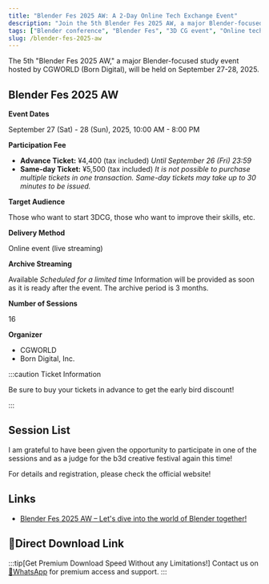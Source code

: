```yaml
---
title: "Blender Fes 2025 AW: A 2-Day Online Tech Exchange Event"
description: "Join the 5th Blender Fes 2025 AW, a major Blender-focused study event hosted by CGWORLD (Born Digital) on September 27-28, 2025, featuring 16 amazing sessions."
tags: ["Blender conference", "Blender Fes", "3D CG event", "Online tech exchange", "Blender community", "CGWORLD"]
slug: /blender-fes-2025-aw
---
```


The 5th "Blender Fes 2025 AW," a major Blender-focused study event hosted by CGWORLD (Born Digital), will be held on September 27-28, 2025.

## Blender Fes 2025 AW

**Event Dates**

September 27 (Sat) - 28 (Sun), 2025, 10:00 AM - 8:00 PM

**Participation Fee**

-   **Advance Ticket:** ¥4,400 (tax included) *Until September 26 (Fri) 23:59*
-   **Same-day Ticket:** ¥5,500 (tax included)
    *It is not possible to purchase multiple tickets in one transaction.*
    *Same-day tickets may take up to 30 minutes to be issued.*

**Target Audience**

Those who want to start 3DCG, those who want to improve their skills, etc.

**Delivery Method**

Online event (live streaming)

**Archive Streaming**

Available *Scheduled for a limited time*
Information will be provided as soon as it is ready after the event.
The archive period is 3 months.

**Number of Sessions**

16

**Organizer**

-   CGWORLD
-   Born Digital, Inc.

:::caution Ticket Information

Be sure to buy your tickets in advance to get the early bird discount!

:::

## Session List

I am grateful to have been given the opportunity to participate in one of the sessions and as a judge for the b3d creative festival again this time!

For details and registration, please check the official website!

## Links

-   [Blender Fes 2025 AW – Let's dive into the world of Blender together!](https://cgworld.jp/special/blenderfes/vol5/)

## 🚀Direct Download Link
:::tip[Get Premium Download Speed Without any Limitations!]
Contact us on [💬WhatsApp](https://wa.me/+8613237610083) for premium  access and support.
:::

